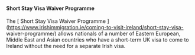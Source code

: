####  Short Stay Visa Waiver Programme

The [ Short Stay Visa Waiver Programme
](https://www.irishimmigration.ie/coming-to-visit-ireland/short-stay-visa-
waiver-programme/) allows nationals of a number of Eastern European, Middle
East and Asian countries who have a short-term UK visa to come to Ireland
without the need for a separate Irish visa.
